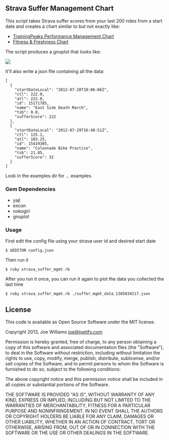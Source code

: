 ## Strava Suffer Management Chart

This script takes Strava suffer scores from your last 200 rides from a start date and creates a chart similar to but not exactly like:

* [TrainingPeaks Performance Management Chart](http://home.trainingpeaks.com/articles/cycling/what-is-the-performance-management-chart.aspx)
* [Fitness & Freshness Chart](http://blog.strava.com/new-premium-feature-fitness-freshness-for-power-meter-users-5742/)

The script produces a gnuplot that looks like:

![](https://raw.github.com/joewilliams/strava_suffer_mgmt/master/examples/2013-04-12_at_11.27.04_PM.png)

It'll also write a json file containing all the data:

    [
      {
        "startDateLocal": "2012-07-28T10:06:06Z",
        "ctl": 222.0,
        "atl": 222.0,
        "id": 15171785,
        "name": "East Side Death March",
        "tsb": 0.0,
        "sufferScore": 222
      },
      {
        "startDateLocal": "2012-07-29T16:48:51Z",
        "ctl": 125.1,
        "atl": 103.25,
        "id": 15419305,
        "name": "Colonnade Bike Practice",
        "tsb": 21.85,
        "sufferScore": 32
      }
    ]

Look in the examples dir for ... examples.

### Gem Dependencies

* yajl
* excon
* nokogiri
* gnuplot

### Usage

First edit the config file using your strava user id and desired start date

    $ $EDITOR config.json

Then run it

    $ ruby strava_suffer_mgmt.rb

After you run it once, you can run it again to plot the data you collected the last time

    $ ruby strava_suffer_mgmt.rb ./suffer_mgmt_data_1365834217.json


## License

This code is available as Open Source Software under the MIT license.

Copyright 2013, Joe Williams <joe@joetify.com>

Permission is hereby granted, free of charge, to any person
obtaining a copy of this software and associated documentation
files (the "Software"), to deal in the Software without
restriction, including without limitation the rights to use,
copy, modify, merge, publish, distribute, sublicense, and/or sell
copies of the Software, and to permit persons to whom the
Software is furnished to do so, subject to the following
conditions:

The above copyright notice and this permission notice shall be
included in all copies or substantial portions of the Software.

THE SOFTWARE IS PROVIDED "AS IS", WITHOUT WARRANTY OF ANY KIND,
EXPRESS OR IMPLIED, INCLUDING BUT NOT LIMITED TO THE WARRANTIES
OF MERCHANTABILITY, FITNESS FOR A PARTICULAR PURPOSE AND
NONINFRINGEMENT. IN NO EVENT SHALL THE AUTHORS OR COPYRIGHT
HOLDERS BE LIABLE FOR ANY CLAIM, DAMAGES OR OTHER LIABILITY,
WHETHER IN AN ACTION OF CONTRACT, TORT OR OTHERWISE, ARISING
FROM, OUT OF OR IN CONNECTION WITH THE SOFTWARE OR THE USE OR
OTHER DEALINGS IN THE SOFTWARE.